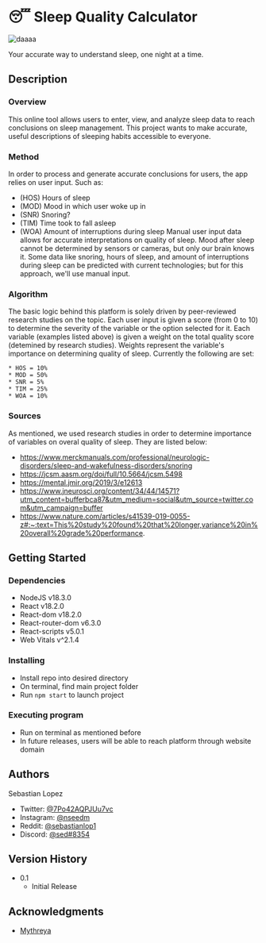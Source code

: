 # 😴 Sleep Quality Calculator
![daaaa](https://user-images.githubusercontent.com/77998447/182266634-53457110-5603-4b27-a9cc-ce760a88ac6b.png)

Your accurate way to understand sleep, one night at a time.

## Description

### Overview
This online tool allows users to enter, view, and analyze sleep data to reach conclusions on sleep management. This project wants to make accurate, useful descriptions of sleeping habits accessible to everyone.

### Method
In order to process and generate accurate conclusions for users, the app relies on user input. Such as:
* (HOS) Hours of sleep
* (MOD) Mood in which user woke up in
* (SNR) Snoring?
* (TIM) Time took to fall asleep
* (WOA) Amount of interruptions during sleep
Manual user input data allows for accurate interpretations on quality of sleep. Mood after sleep cannot be determined by sensors or cameras, but only our brain knows it. Some data like snoring, hours of sleep, and amount of interruptions during sleep can be predicted with current technologies; but for this approach, we'll use manual input.

### Algorithm
The basic logic behind this platform is solely driven by peer-reviewed research studies on the topic. Each user input is given a score (from 0 to 10) to determine the severity of the variable or the option selected for it. Each variable (examples listed above) is given a weight on the total quality score (detemined by research studies). Weights represent the variable's importance on determining quality of sleep. Currently the following are set:
```
* HOS = 10%
* MOD = 50%
* SNR = 5%
* TIM = 25%
* WOA = 10%
```

### Sources
As mentioned, we used research studies in order to determine importance of variables on overal quality of sleep. They are listed below:
* https://www.merckmanuals.com/professional/neurologic-disorders/sleep-and-wakefulness-disorders/snoring
* https://jcsm.aasm.org/doi/full/10.5664/jcsm.5498
* https://mental.jmir.org/2019/3/e12613
* https://www.jneurosci.org/content/34/44/14571?utm_content=bufferbca87&utm_medium=social&utm_source=twitter.com&utm_campaign=buffer
* https://www.nature.com/articles/s41539-019-0055-z#:~:text=This%20study%20found%20that%20longer,variance%20in%20overall%20grade%20performance.

## Getting Started

### Dependencies

* NodeJS v18.3.0
* React v18.2.0
* React-dom v18.2.0
* React-router-dom v6.3.0
* React-scripts v5.0.1
* Web Vitals v^2.1.4

### Installing

* Install repo into desired directory
* On terminal, find main project folder
* Run ``` npm start ``` to launch project

### Executing program

* Run on terminal as mentioned before
* In future releases, users will be able to reach platform through website domain

## Authors

Sebastian Lopez
* Twitter: [@7Po42AQPJUu7vc](https://twitter.com/7Po42AQPJUu7vc)
* Instagram: [@nseedm](https://instagram.com/nseedm)
* Reddit: [@sebastianlop1](https://www.reddit.com/user/sebastianlop1)
* Discord: [@sed#8354]()

## Version History

* 0.1
    * Initial Release

## Acknowledgments

* [Mythreya](https://github.com/mythreya75)
